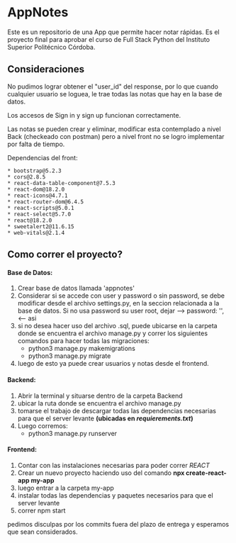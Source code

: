 # AppNotes
Este es un repositorio de una App que permite hacer notar rápidas. Es el proyecto final para aprobar el curso de Full Stack Python del Instituto Superior Politécnico Córdoba.

## Consideraciones

No pudimos lograr obtener el "user_id" del response, por lo que cuando cualquier usuario se loguea, le trae todas las notas que hay en la base de datos. 

Los accesos de Sign in y sign up funcionan correctamente.

Las notas se pueden crear y eliminar, modificar esta contemplado a nivel Back (checkeado con postman) pero a nivel front no se logro implementar por falta de tiempo. 

Dependencias del front:
```
* bootstrap@5.2.3
* cors@2.8.5
* react-data-table-component@7.5.3
* react-dom@18.2.0
* react-icons@4.7.1
* react-router-dom@6.4.5
* react-scripts@5.0.1
* react-select@5.7.0
* react@18.2.0
* sweetalert2@11.6.15
* web-vitals@2.1.4
```
## Como correr el proyecto?

#### Base de Datos:
1. Crear base de datos llamada 'appnotes'
2. Considerar si se accede con user y password o sin password, se debe modificar desde el archivo settings.py, en la seccion relacionada a la base de datos. Si no usa password su user root, dejar --> password: '', <-- asi
3. si no desea hacer uso del archivo .sql, puede ubicarse en la carpeta donde se encuentra el archivo manage.py y correr los siguientes comandos para hacer todas las migraciones:
    - python3 manage.py makemigrations
    - python3 manage.py migrate
4. luego de esto ya puede crear usuarios y notas desde el frontend.


#### Backend:
1. Abrir la terminal y situarse dentro de la carpeta Backend
2. ubicar la ruta donde se encuentra el archivo manage.py
3. tomarse el trabajo de descargar todas las dependencias necesarias para que el server levante **(ubicadas en _requierements.txt_)**
4. Luego corremos:
    - python3 manage.py runserver

#### Frontend:
1. Contar con las instalaciones necesarias para poder correr _REACT_
2. Crear un nuevo proyecto haciendo uso del comando **npx create-react-app my-app**
3. luego entrar a la carpeta my-app
4. instalar todas las dependencias y paquetes necesarios para que el server levante
5. correr npm start 


pedimos disculpas por los commits fuera del plazo de entrega y esperamos que sean considerados.
